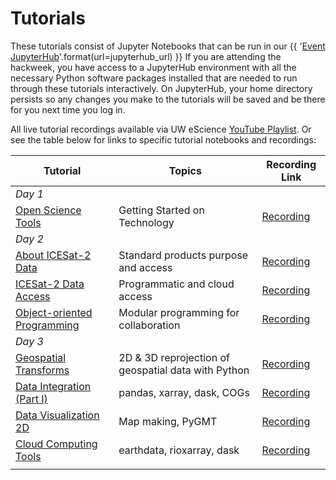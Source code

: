 # Tutorials

These tutorials consist of Jupyter Notebooks that can be run in our
{{ '[Event JupyterHub]({url})'.format(url=jupyterhub_url) }}
If you are attending the hackweek, you have access to a JupyterHub environment
with all the necessary Python software packages installed that are needed to run
through these tutorials interactively. On JupyterHub, your home directory persists
so any changes you make to the tutorials will be saved and be there for you next
time you log in.

All live tutorial recordings available via UW eScience [YouTube Playlist](https://www.youtube.com/c/UWeScienceInstitute/playlists). Or see the table below for links to specific tutorial notebooks and recordings:


| Tutorial | Topics | Recording Link |
| ---  | --- | --- |
| _Day 1_ |
| [Open Science Tools](./jupyter.md) | Getting Started on Technology | [Recording](https://www.youtube.com/watch?v=mFaM41fRRcY) |
| _Day 2_ |
| [About ICESat-2 Data](./DataProducts/DataProducts.ipynb) | Standard products purpose and access |  [Recording](https://youtu.be/pL9psogF_LQ) |
| [ICESat-2 Data Access](./data_access/data_access_1_intro.ipynb) | Programmatic and cloud access | [Recording](https://youtu.be/UpXGZLlO76w) |
| [Object-oriented Programming](./ObjectOriented/index.md) | Modular programming for collaboration | [Recording](https://youtu.be/dhLkCX0OWYs) |
| _Day 3_ |
| [Geospatial Transforms](./geospatial/geospatial-intro.ipynb) | 2D & 3D reprojection of geospatial data with Python | [Recording](https://youtu.be/vwoR0Blynvk) |
| [Data Integration (Part I)](./DataIntegration/dataintegration-1.ipynb) | pandas, xarray, dask, COGs | [Recording](https://youtu.be/HWc9FJHjQPg) |
| [Data Visualization 2D](./DataVisualization/dataviz2d.py) | Map making, PyGMT | [Recording](https://youtu.be/fpcBFsy6Kso) |
| [Cloud Computing Tools](./cloud-computing/cloud-computing-tutorial.ipynb) | earthdata, rioxarray, dask | [Recording](https://youtu.be/mSklwuJ1onw)  |
| |
